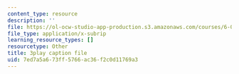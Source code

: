 ```yaml
---
content_type: resource
description: ''
file: https://ol-ocw-studio-app-production.s3.amazonaws.com/courses/6-0001-introduction-to-computer-science-and-programming-in-python-fall-2016/7ed7a5a673ff5766ac36f2c0d11769a3_FKp-6sojt9A.vtt
file_type: application/x-subrip
learning_resource_types: []
resourcetype: Other
title: 3play caption file
uid: 7ed7a5a6-73ff-5766-ac36-f2c0d11769a3
---
```

